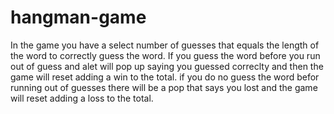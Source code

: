 # hangman-game
In the game you have a select number of guesses that equals the length of the word to correctly guess the word.
If you guess the word before you run out of guess and alet will pop up saying you guessed correclty and then the game will reset adding a win to the total.
if you do no guess the word befor running out of guesses there will be a pop that says you lost and the game will reset adding a loss to the total.